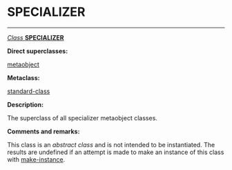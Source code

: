 SPECIALIZER
===========

------------------------------------------------------------------------

[*Class* **SPECIALIZER**]()

**Direct superclasses:**

[]()[metaobject](class-metaobject.md)

**Metaclass:**

[standard-class](class-standard-class.md)

**Description:**

The superclass of all specializer metaobject classes.

**Comments and remarks:**

This class is an *abstract class* and is not intended to be instantiated. The results are undefined if an attempt is made to make an instance of this class with [make-instance](make-instance.md).
